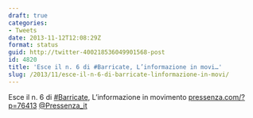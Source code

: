```yaml
---
draft: true
categories:
- Tweets
date: 2013-11-12T12:08:29Z
format: status
guid: http://twitter-400218536049901568-post
id: 4820
title: 'Esce il n. 6 di #Barricate, L’informazione in movi…'
slug: /2013/11/esce-il-n-6-di-barricate-linformazione-in-movi/
---
```


Esce il n. 6 di [#Barricate](http://twitter.com/search?q=%23Barricate), L’informazione in movimento [pressenza.com/?p=76413](http://www.pressenza.com/?p=76413) [@Pressenza_it](http://twitter.com/Pressenza_it)